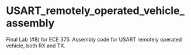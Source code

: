 # USART_remotely_operated_vehicle_assembly
Final Lab (#8) for ECE 375.  Assembly code for USART remotely operated vehicle, both RX and TX.
